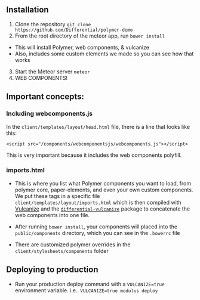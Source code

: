 ## Installation

1. Clone the repository `git clone https://github.com/Differential/polymer-demo`
2. From the root directory of the meteor app, run `bower install`
  - This will install Polymer, web components, & vulcanize
  - Also, includes some custom elements we made so you can see how that works
3. Start the Meteor server `meteor`
4. WEB COMPONENTS!

## Important concepts:

### Including webcomponents.js

In the `client/templates/layout/head.html` file, there is a line that looks like this:

```
<script src="/components/webcomponentsjs/webcomponents.js"></script>
```

This is very important because it includes the web components polyfill.

### imports.html

* This is where you list what Polymer components you want to load, from polymer core, paper-elements, and even your own custom components. We put these tags in a specific file `client/templates/layout/imports.html` which is then compiled with [Vulcanize](https://github.com/Polymer/vulcanize) and the [`differential-vulcanize`](https://github.com/Differential/meteor-vulcanize) package to concatenate the web components into one file.

* After running `bower install`, your components will placed into the `public/components` directory, which you can see in the `.bowerrc` file

* There are customized polymer overrides in the `client/stylesheets/components` folder

## Deploying to production

* Run your production deploy command with a `VULCANIZE=true` environment variable. i.e.. `VULCANIZE=true modulus deploy`
